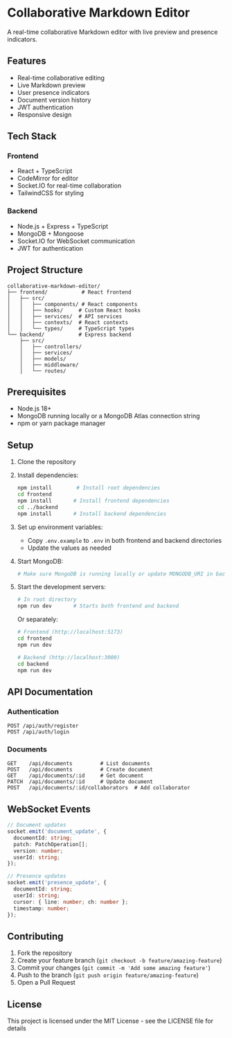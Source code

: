 # Collaborative Markdown Editor

A real-time collaborative Markdown editor with live preview and presence indicators.

## Features

- Real-time collaborative editing
- Live Markdown preview
- User presence indicators
- Document version history
- JWT authentication
- Responsive design

## Tech Stack

### Frontend
- React + TypeScript
- CodeMirror for editor
- Socket.IO for real-time collaboration
- TailwindCSS for styling

### Backend
- Node.js + Express + TypeScript
- MongoDB + Mongoose
- Socket.IO for WebSocket communication
- JWT for authentication

## Project Structure

```
collaborative-markdown-editor/
├── frontend/           # React frontend
│   ├── src/
│   │   ├── components/ # React components
│   │   ├── hooks/     # Custom React hooks
│   │   ├── services/  # API services
│   │   ├── contexts/  # React contexts
│   │   └── types/     # TypeScript types
└── backend/           # Express backend
    ├── src/
    │   ├── controllers/
    │   ├── services/
    │   ├── models/
    │   ├── middleware/
    │   └── routes/
```

## Prerequisites

- Node.js 18+
- MongoDB running locally or a MongoDB Atlas connection string
- npm or yarn package manager

## Setup

1. Clone the repository
2. Install dependencies:
   ```bash
   npm install        # Install root dependencies
   cd frontend
   npm install       # Install frontend dependencies
   cd ../backend
   npm install       # Install backend dependencies
   ```

3. Set up environment variables:
   - Copy `.env.example` to `.env` in both frontend and backend directories
   - Update the values as needed

4. Start MongoDB:
   ```bash
   # Make sure MongoDB is running locally or update MONGODB_URI in backend/.env
   ```

5. Start the development servers:
   ```bash
   # In root directory
   npm run dev       # Starts both frontend and backend
   ```

   Or separately:
   ```bash
   # Frontend (http://localhost:5173)
   cd frontend
   npm run dev

   # Backend (http://localhost:3000)
   cd backend
   npm run dev
   ```

## API Documentation

### Authentication

```
POST /api/auth/register
POST /api/auth/login
```

### Documents

```
GET    /api/documents         # List documents
POST   /api/documents         # Create document
GET    /api/documents/:id     # Get document
PATCH  /api/documents/:id     # Update document
POST   /api/documents/:id/collaborators  # Add collaborator
```

## WebSocket Events

```typescript
// Document updates
socket.emit('document_update', {
  documentId: string;
  patch: PatchOperation[];
  version: number;
  userId: string;
});

// Presence updates
socket.emit('presence_update', {
  documentId: string;
  userId: string;
  cursor: { line: number; ch: number };
  timestamp: number;
});
```

## Contributing

1. Fork the repository
2. Create your feature branch (`git checkout -b feature/amazing-feature`)
3. Commit your changes (`git commit -m 'Add some amazing feature'`)
4. Push to the branch (`git push origin feature/amazing-feature`)
5. Open a Pull Request

## License

This project is licensed under the MIT License - see the LICENSE file for details
